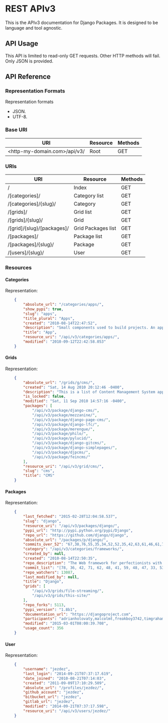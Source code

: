 # REST APIv3

This is the APIv3 documentation for Django Packages. It is designed to be language and tool agnostic.

## API Usage

This API is limited to read-only GET requests. Other HTTP methods will fail. Only JSON is provided.

## API Reference

### Representation Formats

Representation formats

- JSON.
- UTF-8.

### Base URI

| URI                           | Resource | Methods |
|-------------------------------|----------|---------|
| <http-my-domain.com\>/api/v3/ | Root     | GET     |

### URIs

| URI                         | Resource           | Methods |
|-----------------------------|--------------------|---------|
| /                           | Index              | GET     |
| /[categories]/              | Category list      | GET     |
| /[categories]/\{slug}/      | Category           | GET     |
| /[grids]/                   | Grid list          | GET     |
| /[grids]/\{slug}/           | Grid               | GET     |
| /[grid]/\{slug}/[packages]/ | Grid Packages list | GET     |
| /[packages]/                | Package list       | GET     |
| /[packages]/\{slug}/        | Package            | GET     |
| /[users]/\{slug}/           | User               | GET     |

### Resources

#### Categories

Representation:

```json
    {
        "absolute_url": "/categories/apps/",
        "show_pypi": true,
        "slug": "apps",
        "title_plural": "Apps",
        "created": "2010-08-14T22:47:52",
        "description": "Small components used to build projects. An app is anything that is installed by placing it in settings.INSTALLED_APPS.",
        "title": "App",
        "resource_uri": "/api/v3/categories/apps/",
        "modified": "2010-09-12T22:42:58.053"
    }
```

#### Grids

Representation:

```json
    {
        "absolute_url": "/grids/g/cms/",
        "created": "Sat, 14 Aug 2010 20:12:46 -0400",
        "description": "This is a list of Content Management System applications for Django.",
        "is_locked": false,
        "modified": "Sat, 11 Sep 2010 14:57:16 -0400",
        "packages": [
            "/api/v3/package/django-cms/",
            "/api/v3/package/mezzanine/",
            "/api/v3/package/django-page-cms/",
            "/api/v3/package/django-lfc/",
            "/api/v3/package/merengue/",
            "/api/v3/package/philo/",
            "/api/v3/package/pylucid/",
            "/api/v3/package/django-gitcms/",
            "/api/v3/package/django-simplepages/",
            "/api/v3/package/djpcms/",
            "/api/v3/package/feincms/"
        ],
        "resource_uri": "/api/v3/grid/cms/",
        "slug": "cms",
        "title": "CMS"
    }
```

#### Packages

Representation:

```json
    {
        "last_fetched": "2015-02-28T12:04:58.537",
        "slug": "django",
        "resource_uri": "/api/v3/packages/django/",
        "pypi_url": "http://pypi.python.org/pypi/Django",
        "repo_url": "https://github.com/django/django",
        "absolute_url": "/packages/p/django/",
        "commits_over_52": "67,38,76,55,35,34,52,52,35,42,63,61,46,61,70,65,43,48,34,24,57,56,44,58,54,57,51,54,36,48,28,45,38,44,53,30,69,91,66,65,36,45,68,54,64,111,50,36,60,31,0,0",
        "category": "/api/v3/categories/frameworks/",
        "created_by": null,
        "created": "2010-08-14T22:50:35",
        "repo_description": "The Web framework for perfectionists with deadlines.",
        "commit_list": "[78, 36, 42, 71, 62, 48, 41, 59, 48, 47, 33, 53, 33, 23, 28, 36, 45, 34, 36, 25, 38, 52, 45, 43, 111, 115, 58, 49, 52, 62, 50, 29, 25, 14, 20, 55, 97, 109, 60, 32, 38, 47, 60, 53, 49, 26, 43, 48, 55, 29, 73, 0]",
        "repo_watchers": 13087,
        "last_modified_by": null,
        "title": "Django",
        "grids": [
            "/api/v3/grids/file-streaming/",
            "/api/v3/grids/this-site/"
        ],
        "repo_forks": 5113,
        "pypi_version": "1.8b1",
        "documentation_url": "https://djangoproject.com",
        "participants": "adrianholovaty,malcolmt,freakboy3742,timgraham,aaugustin,claudep,jezdez,jacobian,spookylukey,alex,ramiro,andrewgodwin,gdub,akaariai,kmtracey,jbronn,pydanny,audreyr,etc",
        "modified": "2015-03-01T08:00:39.708",
        "usage_count": 356
    }
```

#### User

Representation:

```json
    {
        "username": "jezdez",
        "last_login": "2014-09-21T07:37:17.619",
        "date_joined": "2010-08-21T07:14:03",
        "created": "2011-09-09T17:10:29.509",
        "absolute_url": "/profiles/jezdez/",
        "github_account": "jezdez",
        "bitbucket_url": "jezdez",
        "gitlab_url": "jezdez",
        "modified": "2014-09-21T07:37:17.598",
        "resource_uri": "/api/v3/users/jezdez/"
    }
```
